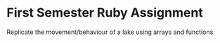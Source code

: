 # First Semester Ruby Assignment

Replicate the movement/behaviour of a lake using arrays and functions
